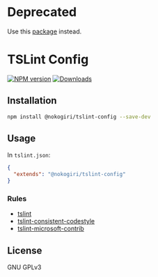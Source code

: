 # Deprecated
Use this [package](https://github.com/ayarushin/tslint) instead.

# TSLint Config

[![NPM version](https://img.shields.io/npm/v/@nokogiri/tslint-config.svg?style=flat)](https://www.npmjs.com/package/@nokogiri/tslint-config)
[![Downloads](https://img.shields.io/npm/dt/@nokogiri/tslint-config.svg?style=flat)](https://www.npmjs.com/package/@nokogiri/tslint-config)

## Installation

```sh
npm install @nokogiri/tslint-config --save-dev
```

## Usage

In `tslint.json`:

```json
{
  "extends": "@nokogiri/tslint-config"
}
```

### Rules

* [tslint](https://www.npmjs.com/package/tslint)
* [tslint-consistent-codestyle](https://www.npmjs.com/package/tslint-consistent-codestyle)
* [tslint-microsoft-contrib](https://www.npmjs.com/package/tslint-microsoft-contrib)

## License

GNU GPLv3
